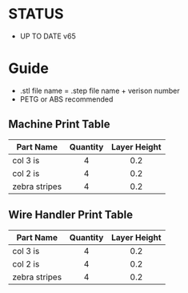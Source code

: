# STATUS

* UP TO DATE v65

# Guide

* .stl file name = .step file name + verison number
* PETG or ABS recommended

## Machine Print Table

| Part Name     | Quantity | Layer Height |
| ------------- |:---:| :----:|
| col 3 is      |4|0.2|
| col 2 is      |4|0.2|
| zebra stripes |4|0.2|

## Wire Handler Print Table

| Part Name     | Quantity | Layer Height |
| ------------- |:---:| :----:|
| col 3 is      |4|0.2|
| col 2 is      |4|0.2|
| zebra stripes |4|0.2|
